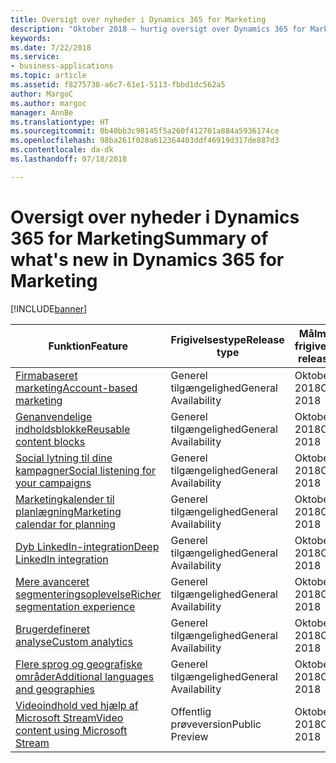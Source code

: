 ```yaml
---
title: Oversigt over nyheder i Dynamics 365 for Marketing
description: "Oktober 2018 – hurtig oversigt over Dynamics 365 for Marketing"
keywords: 
ms.date: 7/22/2018
ms.service:
- business-applications
ms.topic: article
ms.assetid: f8275738-a6c7-61e1-5113-fbbd1dc562a5
author: MargoC
ms.author: margoc
manager: AnnBe
ms.translationtype: HT
ms.sourcegitcommit: 0b40bb3c98145f5a260f412701a884a5936174ce
ms.openlocfilehash: 98ba261f028a612364403ddf46919d317de887d3
ms.contentlocale: da-dk
ms.lasthandoff: 07/18/2018

---
```


# <a name="summary-of-whats-new-in-dynamics-365-for-marketing"></a><span data-ttu-id="ab15d-103">Oversigt over nyheder i Dynamics 365 for Marketing</span><span class="sxs-lookup"><span data-stu-id="ab15d-103">Summary of what's new in Dynamics 365 for Marketing</span></span>

[!INCLUDE[banner](../../../includes/banner.md)]

| <span data-ttu-id="ab15d-104">Funktion</span><span class="sxs-lookup"><span data-stu-id="ab15d-104">Feature</span></span>                                                               | <span data-ttu-id="ab15d-105">Frigivelsestype</span><span class="sxs-lookup"><span data-stu-id="ab15d-105">Release type</span></span>                     | <span data-ttu-id="ab15d-106">Målmåned for frigivelse</span><span class="sxs-lookup"><span data-stu-id="ab15d-106">Target release month</span></span>  |
|-----------------------------------------------------------------------|----------------------------------|-----------------------|
| [<span data-ttu-id="ab15d-107">Firmabaseret marketing</span><span class="sxs-lookup"><span data-stu-id="ab15d-107">Account-based marketing</span></span>](account-based-marketing.md)                 | <span data-ttu-id="ab15d-108">Generel tilgængelighed</span><span class="sxs-lookup"><span data-stu-id="ab15d-108">General Availability</span></span>             | <span data-ttu-id="ab15d-109">Oktober 2018</span><span class="sxs-lookup"><span data-stu-id="ab15d-109">October 2018</span></span>          |
| [<span data-ttu-id="ab15d-110">Genanvendelige indholdsblokke</span><span class="sxs-lookup"><span data-stu-id="ab15d-110">Reusable content blocks</span></span>](reusable-content-blocks.md)                 | <span data-ttu-id="ab15d-111">Generel tilgængelighed</span><span class="sxs-lookup"><span data-stu-id="ab15d-111">General Availability</span></span>             | <span data-ttu-id="ab15d-112">Oktober 2018</span><span class="sxs-lookup"><span data-stu-id="ab15d-112">October 2018</span></span>          |
| [<span data-ttu-id="ab15d-113">Social lytning til dine kampagner</span><span class="sxs-lookup"><span data-stu-id="ab15d-113">Social listening for your campaigns</span></span>](social-listening-campaigns.md)  | <span data-ttu-id="ab15d-114">Generel tilgængelighed</span><span class="sxs-lookup"><span data-stu-id="ab15d-114">General Availability</span></span>             | <span data-ttu-id="ab15d-115">Oktober 2018</span><span class="sxs-lookup"><span data-stu-id="ab15d-115">October 2018</span></span>          |
| [<span data-ttu-id="ab15d-116">Marketingkalender til planlægning</span><span class="sxs-lookup"><span data-stu-id="ab15d-116">Marketing calendar for planning</span></span>](marketing-calendar-planning.md)     | <span data-ttu-id="ab15d-117">Generel tilgængelighed</span><span class="sxs-lookup"><span data-stu-id="ab15d-117">General Availability</span></span>             | <span data-ttu-id="ab15d-118">Oktober 2018</span><span class="sxs-lookup"><span data-stu-id="ab15d-118">October 2018</span></span>          |
| [<span data-ttu-id="ab15d-119">Dyb LinkedIn-integration</span><span class="sxs-lookup"><span data-stu-id="ab15d-119">Deep LinkedIn integration</span></span>](deep-linkedin-integration.md)           | <span data-ttu-id="ab15d-120">Generel tilgængelighed</span><span class="sxs-lookup"><span data-stu-id="ab15d-120">General Availability</span></span>             | <span data-ttu-id="ab15d-121">Oktober 2018</span><span class="sxs-lookup"><span data-stu-id="ab15d-121">October 2018</span></span>          |
| [<span data-ttu-id="ab15d-122">Mere avanceret segmenteringsoplevelse</span><span class="sxs-lookup"><span data-stu-id="ab15d-122">Richer segmentation experience</span></span>](richer-segmentation-experience.md)   | <span data-ttu-id="ab15d-123">Generel tilgængelighed</span><span class="sxs-lookup"><span data-stu-id="ab15d-123">General Availability</span></span>             | <span data-ttu-id="ab15d-124">Oktober 2018</span><span class="sxs-lookup"><span data-stu-id="ab15d-124">October 2018</span></span>          |
| [<span data-ttu-id="ab15d-125">Brugerdefineret analyse</span><span class="sxs-lookup"><span data-stu-id="ab15d-125">Custom analytics</span></span>](custom-analytics.md)                               | <span data-ttu-id="ab15d-126">Generel tilgængelighed</span><span class="sxs-lookup"><span data-stu-id="ab15d-126">General Availability</span></span>             | <span data-ttu-id="ab15d-127">Oktober 2018</span><span class="sxs-lookup"><span data-stu-id="ab15d-127">October 2018</span></span>          |
| [<span data-ttu-id="ab15d-128">Flere sprog og geografiske områder</span><span class="sxs-lookup"><span data-stu-id="ab15d-128">Additional languages and geographies</span></span>](regions.md)                    | <span data-ttu-id="ab15d-129">Generel tilgængelighed</span><span class="sxs-lookup"><span data-stu-id="ab15d-129">General Availability</span></span>             | <span data-ttu-id="ab15d-130">Oktober 2018</span><span class="sxs-lookup"><span data-stu-id="ab15d-130">October 2018</span></span>          |
| [<span data-ttu-id="ab15d-131">Videoindhold ved hjælp af Microsoft Stream</span><span class="sxs-lookup"><span data-stu-id="ab15d-131">Video content using Microsoft Stream</span></span>](video-content-using-stream.md) | <span data-ttu-id="ab15d-132">Offentlig prøveversion</span><span class="sxs-lookup"><span data-stu-id="ab15d-132">Public Preview</span></span>                   | <span data-ttu-id="ab15d-133">Oktober 2018</span><span class="sxs-lookup"><span data-stu-id="ab15d-133">October 2018</span></span>          |

